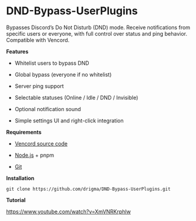 # DND-Bypass-UserPlugins

Bypasses Discord’s Do Not Disturb (DND) mode.
Receive notifications from specific users or everyone, with full control over status and ping behavior.
Compatible with Vencord.

**Features**

* Whitelist users to bypass DND

* Global bypass (everyone if no whitelist)

* Server ping support

* Selectable statuses (Online / Idle / DND / Invisible)

* Optional notification sound

* Simple settings UI and right-click integration

**Requirements**

* [Vencord source code](https://github.com/Vendicated/Vencord)

* [Node.js](https://nodejs.org/en/download) + pnpm

* [Git](https://git-scm.com/install/)

**Installation**
```
git clone https://github.com/drigma/DND-Bypass-UserPlugins.git
```

**Tutorial**

https://www.youtube.com/watch?v=XmVNRKrphlw
